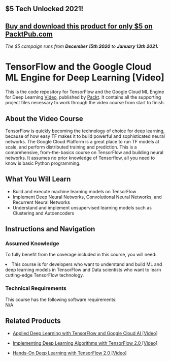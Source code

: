 ## $5 Tech Unlocked 2021!
[Buy and download this product for only $5 on PacktPub.com](https://www.packtpub.com/)
-----
*The $5 campaign         runs from __December 15th 2020__ to __January 13th 2021.__*




# TensorFlow and the Google Cloud ML Engine for Deep Learning [Video]
This is the code repository for TensorFlow and the Google Cloud ML Engine for Deep Learning [Video](https://www.packtpub.com/virtualization-and-cloud/tensorflow-and-google-cloud-ml-engine-deep-learning-video), published by [Packt](https://www.packtpub.com/?utm_source=github). It contains all the supporting project files necessary to work through the video course from start to finish.
## About the Video Course
TensorFlow is quickly becoming the technology of choice for deep learning, because of how easy TF makes it to build powerful and sophisticated neural networks. The Google Cloud Platform is a great place to run TF models at scale, and perform distributed training and prediction. This is a comprehensive, from-the-basics course on TensorFlow and building neural networks. It assumes no prior knowledge of Tensorflow, all you need to know is basic Python programming.



<H2>What You Will Learn</H2>
<DIV class=book-info-will-learn-text>
<UL>
<LI> Build and execute machine learning models on TensorFlow</li>
<LI>Implement Deep Neural Networks, Convolutional Neural Networks, and Recurrent Neural Networks</li>
<LI>Understand and implement unsupervised learning models such as Clustering and Autoencoders</li>
</UL></DIV>

## Instructions and Navigation
### Assumed Knowledge
To fully benefit from the coverage included in this course, you will need:<br/>
<DIV class=book-info-will-learn-text>
<LI> This course is for developers who want to understand and build ML and deep learning models in TensorFlow and Data scientists who want to learn cutting-edge TensorFlow technology. </li>
<DIV>

### Technical Requirements
This course has the following software requirements:<br/>
N/A

## Related Products
* [Applied Deep Learning with TensorFlow and Google Cloud AI [Video]
](https://www.packtpub.com/big-data-and-business-intelligence/applied-deep-learning-tensorflow-and-google-cloud-ai-video)

* [Implementing Deep Learning Algorithms with TensorFlow 2.0 [Video]
]( https://www.packtpub.com/big-data-and-business-intelligence/implementing-deep-learning-algorithms-tensorflow-20-video)

* [Hands-On Deep Learning with TensorFlow 2.0 [Video]
]( https://www.packtpub.com/application-development/hands-deep-learning-tensorflow-20-video)

